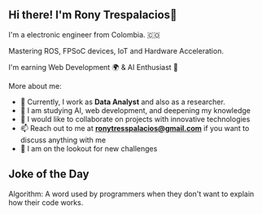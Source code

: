 ## Hi there! I'm Rony Trespalacios👋

I'm a electronic engineer from Colombia. 🇨🇴

Mastering ROS, FPSoC devices, IoT and Hardware Acceleration.

I'm earning Web Development 🌍 & AI Enthusiast 🤖

More about me:

- 🔭 Currently, I work as **Data Analyst** and also as a researcher.
- 🌱 I am studying AI, web development, and deepening my knowledge
- 👯 I would like to collaborate on projects with innovative technologies
- 📫 Reach out to me at **ronytresspalacios@gmail.com** if you want to discuss anything with me
- 👀 I am on the lookout for new challenges








## Joke of the Day
Algorithm: A word used by programmers when they don't want to explain how their code works.
